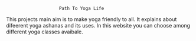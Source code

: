                         Path To Yoga Life
This projects main aim is to make yoga friendly to all.
It explains about difeerent yoga ashanas and its uses. In this website you can choose among different yoga classes avaibale.

